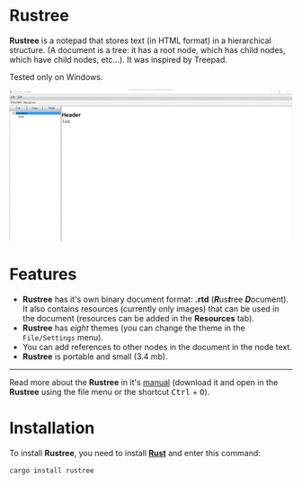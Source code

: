 # Rustree

**Rustree** is a notepad that stores text (in HTML format) in a hierarchical
structure. (A document is a tree: it has a root node, which has child nodes,
which have child nodes, etc...). It was inspired by Treepad.

Tested only on Windows.

![Themes](assets/themes.gif)

# Features

- **Rustree** has it's own binary document format: **.rtd** (***R***us***t***ree
  ***D***ocument). It also contains resources (currently only images) that can
  be used in the document (resources can be added in the **Resources** tab).
- **Rustree** has _eight_ themes (you can change the theme in the
  `File/Settings` menu).
- You can add references to other nodes in the document in the node text.
- **Rustree** is portable and small (3.4 mb).

<hr>

Read more about the **Rustree** in it's [manual](assets/manual.rtd) (download it
and open in the **Rustree** using the file menu or the shortcut
<kbd>Ctrl</kbd> +
<kbd>O</kbd>).

# Installation

To install **Rustree**, you need to install
**[Rust](https://www.rust-lang.org/tools/install)** and enter this command:

```
cargo install rustree
```
